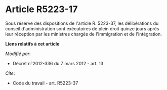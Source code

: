 # Article R5223-17

Sous réserve des dispositions de l'article R. 5223-37, les délibérations du conseil d'administration sont exécutoires de
plein droit quinze jours après leur réception par les ministres chargés de l'immigration et de l'intégration.

**Liens relatifs à cet article**

_Modifié par_:

  - Décret n°2012-336 du 7 mars 2012 - art. 13

_Cite_:

  - Code du travail - art. R5223-37

